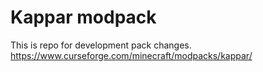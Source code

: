 # Kappar modpack
This is repo for development pack changes.
https://www.curseforge.com/minecraft/modpacks/kappar/